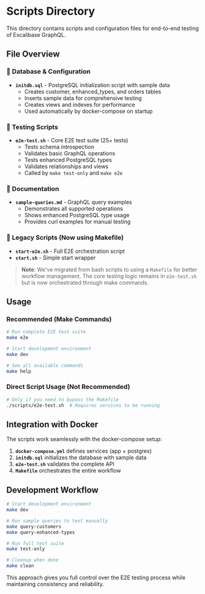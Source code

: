 # Scripts Directory

This directory contains scripts and configuration files for end-to-end testing of Excalibase GraphQL.

## File Overview

### 📝 Database & Configuration
- **`initdb.sql`** - PostgreSQL initialization script with sample data
  - Creates customer, enhanced_types, and orders tables
  - Inserts sample data for comprehensive testing
  - Creates views and indexes for performance
  - Used automatically by docker-compose on startup

### 🧪 Testing Scripts
- **`e2e-test.sh`** - Core E2E test suite (25+ tests)
  - Tests schema introspection
  - Validates basic GraphQL operations
  - Tests enhanced PostgreSQL types
  - Validates relationships and views
  - Called by `make test-only` and `make e2e`

### 📖 Documentation
- **`sample-queries.md`** - GraphQL query examples
  - Demonstrates all supported operations
  - Shows enhanced PostgreSQL type usage
  - Provides curl examples for manual testing

### 🔧 Legacy Scripts (Now using Makefile)
- **`start-e2e.sh`** - Full E2E orchestration script
- **`start.sh`** - Simple start wrapper

> **Note**: We've migrated from bash scripts to using a `Makefile` for better workflow management. The core testing logic remains in `e2e-test.sh` but is now orchestrated through make commands.

## Usage

### Recommended (Make Commands)
```bash
# Run complete E2E test suite
make e2e

# Start development environment
make dev

# See all available commands
make help
```

### Direct Script Usage (Not Recommended)
```bash
# Only if you need to bypass the Makefile
./scripts/e2e-test.sh  # Requires services to be running
```

## Integration with Docker

The scripts work seamlessly with the docker-compose setup:

1. **`docker-compose.yml`** defines services (app + postgres)
2. **`initdb.sql`** initializes the database with sample data
3. **`e2e-test.sh`** validates the complete API
4. **`Makefile`** orchestrates the entire workflow

## Development Workflow

```bash
# Start development environment
make dev

# Run sample queries to test manually
make query-customers
make query-enhanced-types

# Run full test suite
make test-only

# Cleanup when done
make clean
```

This approach gives you full control over the E2E testing process while maintaining consistency and reliability. 